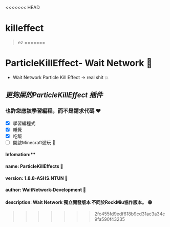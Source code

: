 <<<<<<< HEAD
# killeffect
> ez
=======
# __ParticleKillEffect- Wait Network__ 🍔
- Wait Network Particle Kill Effect -> real shit 💥 
##  ***更狗屎的ParticleKillEffect 插件***  
### __也許您應該學習編程，而不是請求代碼__ ❤
 - [x] 學習編程式
 - [x] 睡覺
 - [x] 吃飯
 - [ ] 開啟Minecraft遊玩 🥵
#### Infomation:** 
####   name: ParticleKillEffects  🥖
####   version: 1.8.8-ASHS.NTUN  🍗
####   author: WaitNetwork-Development  🙈
####   description: Wait Network 獨立開發版本 不同於RockMiu協作版本。 😁
>>>>>>> 2fc455fd9edf618b9cd31ac3a34c9fa590f43235
